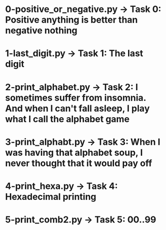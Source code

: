 # 0-positive_or_negative.py -> Task 0: Positive anything is better than negative nothing
# 1-last_digit.py -> Task 1: The last digit
# 2-print_alphabet.py -> Task 2: I sometimes suffer from insomnia. And when I can't fall asleep,    I play what I call the alphabet game
# 3-print_alphabt.py -> Task 3: When I was having that alphabet soup, I never thought that it would pay off
# 4-print_hexa.py -> Task 4: Hexadecimal printing
# 5-print_comb2.py -> Task 5: 00..99